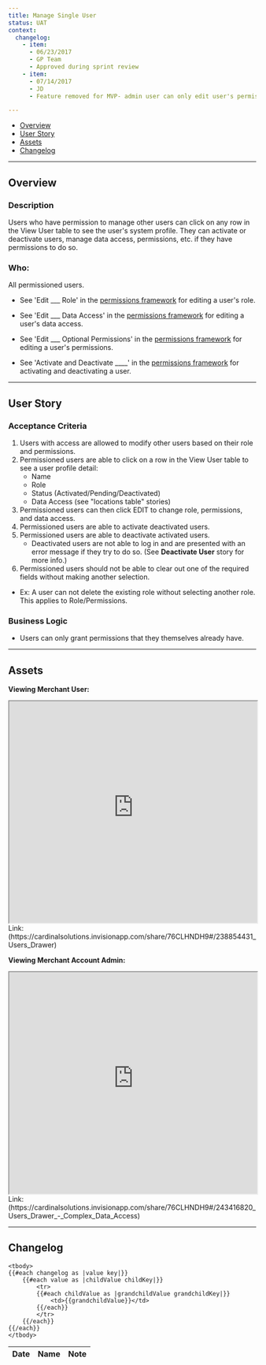 ```yaml
---
title: Manage Single User
status: UAT
context:
  changelog:
    - item:
      - 06/23/2017
      - GP Team
      - Approved during sprint review
    - item:
      - 07/14/2017
      - JD
      - Feature removed for MVP- admin user can only edit user's permissions. Disable editing first name and last name for MVP.

---
```


- [Overview](#overview)
- [User Story](#user-story)
- [Assets](#assets)
- [Changelog](#changelog)

---

## Overview <a name="overview"></a>

### Description
Users who have permission to manage other users can click on any row in the View User table to see the user's system profile. They can activate or deactivate users, manage data access, permissions, etc. if they have permissions to do so.

### Who:

All permissioned users.


- See 'Edit ___ Role' in the [permissions framework](/docs/files/PermissionsFramework20170913.html) for editing a user's role.

- See 'Edit ___ Data Access' in the [permissions framework](/docs/files/PermissionsFramework20170913.html) for editing a user's data access.

- See 'Edit ___ Optional Permissions' in the [permissions framework](/docs/files/PermissionsFramework20170913.html) for editing a user's permissions.

- See 'Activate and Deactivate ____' in the [permissions framework](/docs/files/PermissionsFramework20170913.html) for activating and deactivating a user.

---

## User Story <a name="user-story"></a>

### Acceptance Criteria
1. Users with access are allowed to modify other users based on their role and permissions.
2. Permissioned users are able to click on a row in the View User table to see a user profile detail:
	*  Name
	*  Role
	*  Status (Activated/Pending/Deactivated)
	*  Data Access (see "locations table" stories)
3. Permissioned users can then click EDIT to change role, permissions, and data access.
7. Permissioned users are able to activate deactivated users.
8. Permissioned users are able to deactivate activated users.
	* 	Deactivated users are not able to log in and are presented with an error message if they try to do so. (See **Deactivate User** story for more info.)
10. Permissioned users should not be able to clear out one of the required fields without making another selection.
  * Ex: A user can not delete the existing role without selecting another role. This applies to Role/Permissions.

### Business Logic
- Users can only grant permissions that they themselves already have.

---

## Assets <a name="assets"></a>


**Viewing Merchant User:**
<iframe width="100%" height="450" src="https://cardinalsolutions.invisionapp.com/share/76CLHNDH9#/238854431_Users_Drawer"></iframe>
Link: (https://cardinalsolutions.invisionapp.com/share/76CLHNDH9#/238854431_Users_Drawer)


**Viewing Merchant Account Admin:**
<iframe width="100%" height="450" src="https://cardinalsolutions.invisionapp.com/share/76CLHNDH9#/243416820_Users_Drawer_-_Complex_Data_Access"></iframe>
Link: (https://cardinalsolutions.invisionapp.com/share/76CLHNDH9#/243416820_Users_Drawer_-_Complex_Data_Access)


---

## Changelog <a name="changelog"></a>

<table>
	<thead>
		<th>Date</th>
		<th>Name</th>
		<th>Note</th>
	</thead>

	<tbody>
	{{#each changelog as |value key|}}
		{{#each value as |childValue childKey|}}
			<tr>
			{{#each childValue as |grandchildValue grandchildKey|}}
				<td>{{grandchildValue}}</td>
			{{/each}}		
			</tr>
		{{/each}}
	{{/each}}
	</tbody>
</table>

